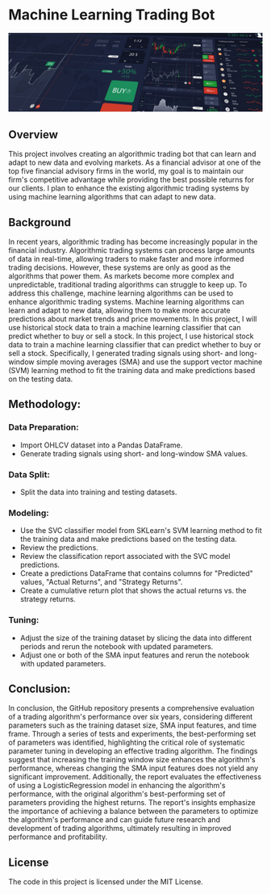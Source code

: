 # Machine Learning Trading Bot

![Alt text](14-challenge-image.png)

## Overview
This project involves creating an algorithmic trading bot that can learn and adapt to new data and evolving markets. As a financial advisor at one of the top five financial advisory firms in the world, my goal is to maintain our firm's competitive advantage while providing the best possible returns for our clients. I plan to enhance the existing algorithmic trading systems by using machine learning algorithms that can adapt to new data.

## Background
In recent years, algorithmic trading has become increasingly popular in the financial industry. Algorithmic trading systems can process large amounts of data in real-time, allowing traders to make faster and more informed trading decisions. However, these systems are only as good as the algorithms that power them. As markets become more complex and unpredictable, traditional trading algorithms can struggle to keep up.
To address this challenge, machine learning algorithms can be used to enhance algorithmic trading systems. Machine learning algorithms can learn and adapt to new data, allowing them to make more accurate predictions about market trends and price movements. In this project, I will use historical stock data to train a machine learning classifier that can predict whether to buy or sell a stock.
In this project, I use historical stock data to train a machine learning classifier that can predict whether to buy or sell a stock. Specifically, I generated trading signals using short- and long-window simple moving averages (SMA) and use the support vector machine (SVM) learning method to fit the training data and make predictions based on the testing data.

## Methodology:

### Data Preparation:
- Import OHLCV dataset into a Pandas DataFrame.
- Generate trading signals using short- and long-window SMA values.
### Data Split:
- Split the data into training and testing datasets.

### Modeling:
- Use the SVC classifier model from SKLearn's SVM learning method to fit the training data and make predictions based on the testing data.
- Review the predictions.
- Review the classification report associated with the SVC model predictions.
- Create a predictions DataFrame that contains columns for "Predicted" values, "Actual Returns", and "Strategy Returns".
- Create a cumulative return plot that shows the actual returns vs. the strategy returns.

### Tuning:
- Adjust the size of the training dataset by slicing the data into different periods and rerun the notebook with updated parameters.
- Adjust one or both of the SMA input features and rerun the notebook with updated parameters.

## Conclusion:
In conclusion, the GitHub repository presents a comprehensive evaluation of a trading algorithm's performance over six years, considering different parameters such as the training dataset size, SMA input features, and time frame. Through a series of tests and experiments, the best-performing set of parameters was identified, highlighting the critical role of systematic parameter tuning in developing an effective trading algorithm. 
The findings suggest that increasing the training window size enhances the algorithm's performance, whereas changing the SMA input features does not yield any significant improvement. Additionally, the report evaluates the effectiveness of using a LogisticRegression model in enhancing the algorithm's performance, with the original algorithm's best-performing set of parameters providing the highest returns. The report's insights emphasize the importance of achieving a balance between the parameters to optimize the algorithm's performance and can guide future research and development of trading algorithms, ultimately resulting in improved performance and profitability.

## License
The code in this project is licensed under the MIT License.